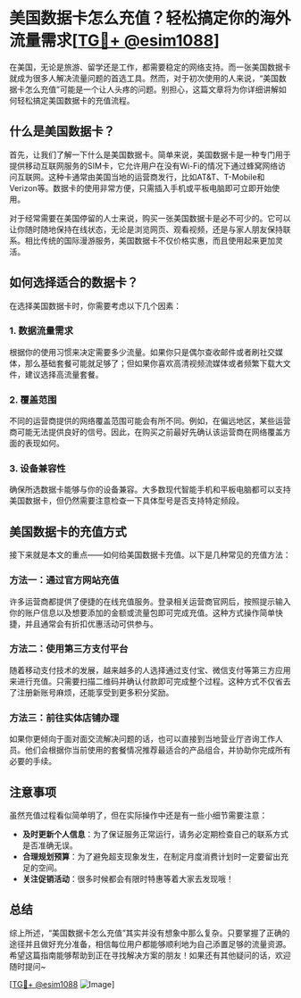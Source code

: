 # 美国数据卡怎么充值？轻松搞定你的海外流量需求[[TG💪+ @esim1088](https://t.me/s/esim1088)]

在美国，无论是旅游、留学还是工作，都需要稳定的网络支持。而一张美国数据卡就成为很多人解决流量问题的首选工具。然而，对于初次使用的人来说，“美国数据卡怎么充值”可能是一个让人头疼的问题。别担心，这篇文章将为你详细讲解如何轻松搞定美国数据卡的充值流程。

## 什么是美国数据卡？

首先，让我们了解一下什么是美国数据卡。简单来说，美国数据卡是一种专门用于提供移动互联网服务的SIM卡，它允许用户在没有Wi-Fi的情况下通过蜂窝网络访问互联网。这种卡通常由美国当地的运营商发行，比如AT&T、T-Mobile和Verizon等。数据卡的使用非常方便，只需插入手机或平板电脑即可立即开始使用。

对于经常需要在美国停留的人士来说，购买一张美国数据卡是必不可少的。它可以让你随时随地保持在线状态，无论是浏览网页、观看视频，还是与家人朋友保持联系。相比传统的国际漫游服务，美国数据卡不仅价格实惠，而且使用起来更加灵活。

## 如何选择适合的数据卡？

在选择美国数据卡时，你需要考虑以下几个因素：

### 1. 数据流量需求

根据你的使用习惯来决定需要多少流量。如果你只是偶尔查收邮件或者刷社交媒体，那么基础套餐可能就足够了；但如果你喜欢高清视频流媒体或者频繁下载大文件，建议选择高流量套餐。

### 2. 覆盖范围

不同的运营商提供的网络覆盖范围可能会有所不同。例如，在偏远地区，某些运营商可能无法提供良好的信号。因此，在购买之前最好先确认该运营商在网络覆盖方面的表现如何。

### 3. 设备兼容性

确保所选数据卡能够与你的设备兼容。大多数现代智能手机和平板电脑都可以支持美国数据卡，但仍然需要注意检查一下具体型号是否支持特定频段。

## 美国数据卡的充值方式

接下来就是本文的重点——如何给美国数据卡充值。以下是几种常见的充值方法：

### 方法一：通过官方网站充值

许多运营商都提供了便捷的在线充值服务。登录相关运营商官网后，按照提示输入你的账户信息以及想要添加的金额或流量包即可完成充值。这种方式操作简单快捷，并且通常会有折扣优惠活动可供参与。

### 方法二：使用第三方支付平台

随着移动支付技术的发展，越来越多的人选择通过支付宝、微信支付等第三方应用来进行充值。只需要扫描二维码并确认付款即可完成整个过程。这种方式不仅省去了注册新账号麻烦，还能享受到更多积分奖励。

### 方法三：前往实体店铺办理

如果你更倾向于面对面交流解决问题的话，也可以直接到当地营业厅咨询工作人员。他们会根据你当前使用的套餐情况推荐最适合的产品组合，并协助你完成所有必要的手续。

## 注意事项

虽然充值过程看似简单明了，但在实际操作中还是有一些小细节需要注意：

- **及时更新个人信息**：为了保证服务正常运行，请务必定期检查自己的联系方式是否准确无误。
- **合理规划预算**：为了避免超支现象发生，在制定月度消费计划时一定要留出充足的空间。
- **关注促销活动**：很多时候都会有限时特惠等着大家去发现哦！

## 总结

综上所述，“美国数据卡怎么充值”其实并没有想象中那么复杂。只要掌握了正确的途径并且做好充分准备，相信每位用户都能够顺利地为自己添置足够的流量资源。希望这篇指南能够帮助到正在寻找解决方案的朋友！如果还有其他疑问的话，欢迎随时提问~

[[TG💪+ @esim1088](https://t.me/s/esim1088) ![Image](https://i.postimg.cc/4NQfJmqS/Snipaste-2025-05-13-00-14-12.png)]